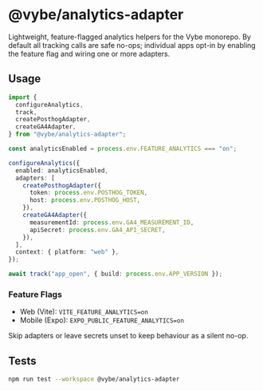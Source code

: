 # @vybe/analytics-adapter

Lightweight, feature-flagged analytics helpers for the Vybe monorepo. By default all tracking calls are safe no-ops; individual apps opt-in by enabling the feature flag and wiring one or more adapters.

## Usage

```ts
import {
  configureAnalytics,
  track,
  createPosthogAdapter,
  createGA4Adapter,
} from "@vybe/analytics-adapter";

const analyticsEnabled = process.env.FEATURE_ANALYTICS === "on";

configureAnalytics({
  enabled: analyticsEnabled,
  adapters: [
    createPosthogAdapter({
      token: process.env.POSTHOG_TOKEN,
      host: process.env.POSTHOG_HOST,
    }),
    createGA4Adapter({
      measurementId: process.env.GA4_MEASUREMENT_ID,
      apiSecret: process.env.GA4_API_SECRET,
    }),
  ],
  context: { platform: "web" },
});

await track("app_open", { build: process.env.APP_VERSION });
```

### Feature Flags

- Web (Vite): `VITE_FEATURE_ANALYTICS=on`
- Mobile (Expo): `EXPO_PUBLIC_FEATURE_ANALYTICS=on`

Skip adapters or leave secrets unset to keep behaviour as a silent no-op.

## Tests

```bash
npm run test --workspace @vybe/analytics-adapter
```
